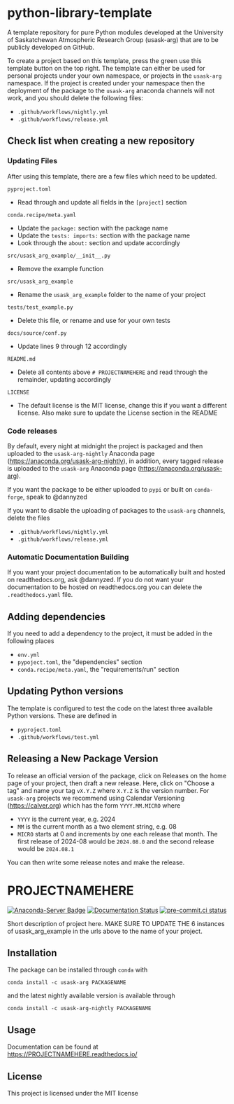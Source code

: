 # python-library-template
A template repository for pure Python modules developed at the University of Saskatchewan
Atmospheric Research Group (usask-arg) that are to be publicly developed on GitHub.

To create a project based on this template, press the green use this template button on the top right.
The template can either be used for personal projects under your own namespace, or projects
in the `usask-arg` namespace.  If the project is created under your namespace then the deployment
of the package to the `usask-arg` anaconda channels will not work, and you should delete the following files:

 - `.github/workflows/nightly.yml`
 - `.github/workflows/release.yml`


## Check list when creating a new repository

### Updating Files
After using this template, there are a few files which need to be updated.

`pyproject.toml`
 - Read through and update all fields in the `[project]` section

`conda.recipe/meta.yaml`
 - Update the `package:` section with the package name
 - Update the `tests: imports:` section with the package name
 - Look through the `about:` section and update accordingly

`src/usask_arg_example/__init__.py`
 - Remove the example function

`src/usask_arg_example`
 - Rename the `usask_arg_example` folder to the name of your project

`tests/test_example.py`
 - Delete this file, or rename and use for your own tests

`docs/source/conf.py`
 - Update lines 9 through 12 accordingly

`README.md`
 - Delete all contents above `# PROJECTNAMEHERE` and read through the remainder, updating accordingly

`LICENSE`
 - The default license is the MIT license, change this if you want a different license.  Also make sure to update the License section in the README

### Code releases
By default, every night at midnight the project is packaged and then uploaded to the `usask-arg-nightly` Anaconda page (https://anaconda.org/usask-arg-nightly),
in addition, every tagged release is uploaded to the `usask-arg` Anaconda page (https://anaconda.org/usask-arg).

If you want the package to be either uploaded to `pypi` or built on `conda-forge`, speak to @dannyzed

If you want to disable the uploading of packages to the `usask-arg` channels, delete the files

 - `.github/workflows/nightly.yml`
 - `.github/workflows/release.yml`

### Automatic Documentation Building
If you want your project documentation to be automatically built and hosted on readthedocs.org, ask @dannyzed.
If you do not want your documentation to be hosted on readthedocs.org you can delete the `.readthedocs.yaml` file.

## Adding dependencies
If you need to add a dependency to the project, it must be added in the following places

- `env.yml`
- `pypoject.toml`, the "dependencies" section
- `conda.recipe/meta.yaml`, the "requirements/run" section

## Updating Python versions
The template is configured to test the code on the latest three available Python versions.  These are defined in

- `pyproject.toml`
- `.github/workflows/test.yml`

## Releasing a New Package Version
To release an official version of the package, click on Releases on the home page of your project, then draft a new release.
Here, click on "Choose a tag" and name your tag `vX.Y.Z` where `X.Y.Z` is the version number.  For `usask-arg` projects we
recommend using Calendar Versioning (https://calver.org) which has the form `YYYY.MM.MICRO` where

- `YYYY` is the current year, e.g. 2024
- `MM` is the current month as a two element string, e.g. 08
- `MICRO` starts at 0 and increments by one each release that month.  The first release of 2024-08 would be `2024.08.0` and the second release would be `2024.08.1`

You can then write some release notes and make the release.

# PROJECTNAMEHERE

[![Anaconda-Server Badge](https://anaconda.org/usask-arg/usask_arg_example/badges/version.svg)](https://anaconda.org/usask-arg/usask_arg_example)
[![Documentation Status](https://readthedocs.org/projects/usask_arg_example/badge/?version=latest)](https://usask_arg_example.readthedocs.io/en/latest/?badge=latest)
[![pre-commit.ci status](https://results.pre-commit.ci/badge/github/usask-arg/usask_arg_example/main.svg)](https://results.pre-commit.ci/latest/github/usask-arg/usask_arg_example/main)

Short description of project here. MAKE SURE TO UPDATE THE 6 instances of usask_arg_example in the urls above to the name of your project.

## Installation
The package can be installed through `conda` with

`conda install -c usask-arg PACKAGENAME`

and the latest nightly available version is available through

`conda install -c usask-arg-nightly PACKAGENAME`

## Usage
Documentation can be found at  https://PROJECTNAMEHERE.readthedocs.io/

## License
This project is licensed under the MIT license

